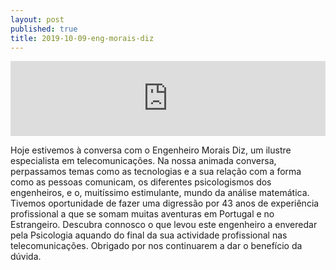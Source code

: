 ```yaml
---
layout: post
published: true
title: 2019-10-09-eng-morais-diz
---
```

<iframe width="100%" height="120" src="https://www.mixcloud.com/widget/iframe/?hide_cover=1&feed=%2Fbeneficiodaduvida%2Fbenef%C3%ADcio-da-d%C3%BAvida-engenheiro-morais-diz%2F" frameborder="0" ></iframe>

Hoje estivemos à conversa com o Engenheiro Morais Diz, um ilustre especialista em telecomunicações. Na nossa animada conversa, perpassamos temas como as tecnologias e a sua relação com a forma como as pessoas comunicam, os diferentes psicologismos dos engenheiros, e o, muitíssimo estimulante, mundo da análise matemática. Tivemos oportunidade de fazer uma digressão por 43 anos de experiência profissional a que se somam muitas aventuras em Portugal e no Estrangeiro. Descubra connosco o que levou este engenheiro a enveredar pela Psicologia aquando do final da sua actividade profissional nas telecomunicações. Obrigado por nos continuarem a dar o benefício da dúvida.
